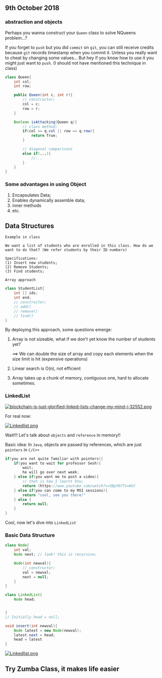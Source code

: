 ## 9th October 2018 ##

### abstraction and objects ###

Perhaps you wanna construct your `Queen` class to solve NQueens problem...?

If you forget to `push` but you did `commit` on `git`, you can still receive credits because `git` records timestamp when you commit it. Unless you really want to cheat by changing some values... But hey if you know how to use it you might just want to `push`. (I should not have mentioned this technique in class)

```java
class Queen{
    int col;
    int row;

    public Queen(int c, int r){
        // constructor;
        col = c;
        row = r;
    }

    Boolean isAttacking(Queen q){
        // class method;
        if(col == q.col || row == q.row){
            return True;
        }

        // diagonal comparisons
        else if(...){
            //...
        }
    }
}
````


### Some advantages in using Object ###

1. Encapsulates Data;
2. Enables dynamically assemble data;
3. inner methods
4. etc.

## Data Structures ##

`Example in class`

```
We want a list of students who are enrolled in this class. How do we want to do that? (We refer students by their ID numbers)
```

```
Specifications:
(1) Insert new students;
(2) Remove Students;
(3) Find students;
```

```
Array approach
```

```java
class StudentList{
    int [] ids;
    int end;
    // constructor;
    // add()
    // remove()
    // find()
}
```

By deploying this approach, some questions emerge:

1. Array is not sizeable, what if we don't yet know the number of students yet?
   
   ==> We can double the size of array and copy each elements when the size limit is hit (expensive operations)

2. Linear search is O(n), not efficient
3. Array takes up a chunk of memory, contiguous one, hard to allocate sometimes.

### LinkedList ###

[![blockchain-is-just-glorified-linked-lists-change-my-mind-i-32552.png](https://i.postimg.cc/0Q8Px1sK/blockchain-is-just-glorified-linked-lists-change-my-mind-i-32552.png)](https://postimg.cc/TyHZqShT)

For real now:

[![Linkedlist.png](https://i.postimg.cc/0y094Ng1/Linkedlist.png)](https://postimg.cc/BjtWL4Qm)


Wait!!! Let's talk about `objects` and `reference` in memory!!

Basic idea: In `Java`, objects are passed by references, which are just `pointers` in `C/C++`

```java
if(you are not quite familiar with pointers){
    if(you want to wait for professor Sesh){
        wait;
        he will go over next week;
    } else if(you want me to post a video){
        // that is how I learnt btw;
        return (https://www.youtube.com/watch?v=5BpYD7TxvKU)
    } else if(you can come to my MSI sessions){
        return "cool, see you there!"
    } else {
        return null;
    }
}
```


Cool, now let's dive into `LinkedList`

### Basic Data Structure ###

```java
class Node{
    int val;
    Node next; // look! this is recursive;

    Node(int newval){
        // constructor;
        val = newval;
        next = null;
    }
}

class LinkedList{
    Node head;


}
// Initially head = null;

void insert(int newval){
    Node latest = new Node(newval);
    latest.next = head;
    head = latest
}

```

[![Linkedlist.png](https://i.postimg.cc/0y094Ng1/Linkedlist.png)](https://postimg.cc/BjtWL4Qm)


## Try Zumba Class, it makes life easier ##